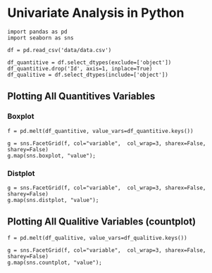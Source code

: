 # Univariate Analysis in Python

```{.python .input  n=1}
import pandas as pd
import seaborn as sns
```

```{.python .input  n=2}
df = pd.read_csv('data/data.csv')
```

```{.python .input  n=3}
df_quantitive = df.select_dtypes(exclude=['object'])
df_quantitive.drop('Id', axis=1, inplace=True)
df_qualitive = df.select_dtypes(include=['object'])
```

## Plotting All Quantitives Variables

### Boxplot

```{.python .input  n=4}
f = pd.melt(df_quantitive, value_vars=df_quantitive.keys())

g = sns.FacetGrid(f, col="variable",  col_wrap=3, sharex=False, sharey=False)
g.map(sns.boxplot, "value");
```

### Distplot

```{.python .input}
g = sns.FacetGrid(f, col="variable",  col_wrap=3, sharex=False, sharey=False)
g.map(sns.distplot, "value");
```

## Plotting All Qualitive Variables (countplot)

```{.python .input  n=5}
f = pd.melt(df_qualitive, value_vars=df_qualitive.keys())

g = sns.FacetGrid(f, col="variable",  col_wrap=3, sharex=False, sharey=False)
g.map(sns.countplot, "value");
```

